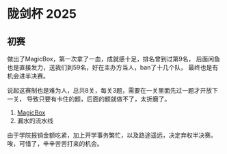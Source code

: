 # 陇剑杯 2025

## 初赛

做出了MagicBox，第一次拿了一血，成就感十足，排名曾到过第9名，
后面闲鱼也是直接发力，送我们到59名，好在主办方当人，ban了十几个队，
最终也是有机会进半决赛。

说起这赛制也是难为人，总共8关，每关3题，需要在一关里面先过一题才开放下一关，
导致只要有卡住的题，后面的题就做不了，太折磨了。

1. [MagicBox](MagicBox.md)
2. 漏水的流水线

由于学院报销金额吃紧，加上开学事务繁忙，以及路途遥远，决定弃权半决赛。
唉，可惜了，辛辛苦苦打来的机会。
